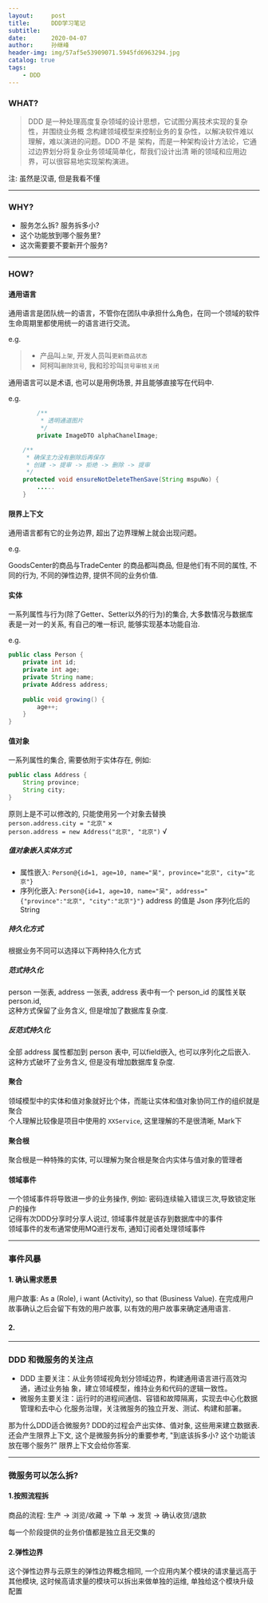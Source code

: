 ```yaml
---
layout:     post
title:      DDD学习笔记
subtitle:   
date:       2020-04-07
author:     孙继峰
header-img: img/57af5e53909071.5945fd6963294.jpg
catalog: true
tags:
    - DDD
---
```

### WHAT?
> DDD 是一种处理高度复杂领域的设计思想，它试图分离技术实现的复杂性，并围绕业务概
念构建领域模型来控制业务的复杂性，以解决软件难以理解，难以演进的问题。DDD 不是
架构，而是一种架构设计方法论，它通过边界划分将复杂业务领域简单化，帮我们设计出清
晰的领域和应用边界，可以很容易地实现架构演进。

注: 虽然是汉语, 但是我看不懂

---


### WHY?

- 服务怎么拆? 服务拆多小?
- 这个功能放到哪个服务里?
- 这次需要要不要新开个服务?

---



### HOW?

#### 通用语言
通用语言是团队统一的语言，不管你在团队中承担什么角色，在同一个领域的软件生命周期里都使用统一的语言进行交流。

e.g.

> - 产品叫```上架```, 开发人员叫```更新商品状态```
> - 阿柯叫```删除货号```, 我和珍珍叫```货号审核关闭```



通用语言可以是术语, 也可以是用例场景, 并且能够直接写在代码中.

e.g.

```java
		/**
		 * 透明通道图片
		 */
		private ImageDTO alphaChanelImage;
```

```java
    /**
     * 确保主力没有删除后再保存
     * 创建 -> 提审 -> 拒绝 -> 删除 -> 提审
     */
    protected void ensureNotDeleteThenSave(String mspuNo) {
        .....
    }
```



#### 限界上下文
通用语言都有它的业务边界, 超出了边界理解上就会出现问题。

e.g. 

GoodsCenter的商品与TradeCenter 的商品都叫商品, 但是他们有不同的属性, 不同的行为, 不同的弹性边界, 提供不同的业务价值.



#### 实体
一系列属性与行为(除了Getter、Setter以外的行为)的集合, 大多数情况与数据库表是一对一的关系, 有自己的唯一标识, 能够实现基本功能自治.

e.g.

```java
public class Person {
    private int id;
    private int age;
    private String name;
    private Address address;
  
  	public void growing() {
    	age++;
    }
}
```

#### 值对象
一系列属性的集合, 需要依附于实体存在, 例如:
```java
public class Address {
    String province;
    String city;
}
```
原则上是不可以修改的, 只能使用另一个对象去替换<br>
```person.address.city = "北京"``` × <br>
```person.address = new Address("北京", "北京")``` √

##### 值对象嵌入实体方式
- 属性嵌入: ```Person@{id=1, age=10, name="吴", province="北京", city="北京"}```
- 序列化嵌入: ```Person@{id=1, age=10, name="吴", address="{"province":"北京", "city":"北京"}"}```
address 的值是 Json 序列化后的 String 

##### 持久化方式
根据业务不同可以选择以下两种持久化方式

##### 范式持久化
person 一张表, address 一张表, address 表中有一个 person_id 的属性关联 person.id, <br>
这种方式保留了业务含义, 但是增加了数据库复杂度.

##### 反范式持久化
全部 address 属性都加到 person 表中, 可以field嵌入, 也可以序列化之后嵌入.<br>
这种方式破坏了业务含义, 但是没有增加数据库复杂度.

#### 聚合
领域模型中的实体和值对象就好比个体，而能让实体和值对象协同工作的组织就是聚合<br>
个人理解比较像是项目中使用的 ```XXService```, 这里理解的不是很清晰, Mark下

#### 聚合根
聚合根是一种特殊的实体, 可以理解为聚合根是聚合内实体与值对象的管理者

#### 领域事件
一个领域事件将导致进一步的业务操作, 例如: 密码连续输入错误三次,导致锁定账户的操作<br>
记得有次DDD分享时分享人说过, 领域事件就是该存到数据库中的事件<br>
领域事件的发布通常使用MQ进行发布, 通知订阅者处理领域事件<br>

---

### 事件风暴
#### 1. 确认需求愿景
用户故事: As a (Role), i want (Activity), so that (Business Value).
在完成用户故事确认之后会留下有效的用户故事, 以有效的用户故事来确定通用语言.

#### 2. 



---

### DDD 和微服务的关注点
- DDD 主要关注：从业务领域视角划分领域边界，构建通用语言进行高效沟通，通过业务抽
象，建立领域模型，维持业务和代码的逻辑一致性。
- 微服务主要关注：运行时的进程间通信、容错和故障隔离，实现去中心化数据管理和去中心
化服务治理，关注微服务的独立开发、测试、构建和部署。

那为什么DDD适合微服务? DDD的过程会产出实体、值对象, 这些用来建立数据表. 还会产生限界上下文, 这个是微服务拆分的重要参考, 
"到底该拆多小? 这个功能该放在哪个服务?" 限界上下文会给你答案.

---

### 微服务可以怎么拆?

#### 1.按照流程拆

商品的流程: 生产 -> 浏览/收藏 ->  下单 -> 发货 -> 确认收货/退款

每一个阶段提供的业务价值都是独立且无交集的

#### 2.弹性边界

这个弹性边界与云原生的弹性边界概念相同, 一个应用内某个模块的请求量远高于其他模块, 这时候高请求量的模块可以拆出来做单独的运维, 单独给这个模块升级配置





